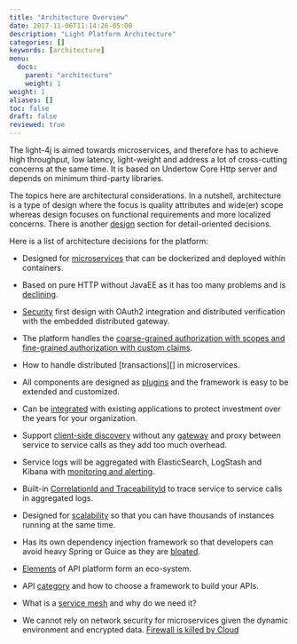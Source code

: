 ```yaml
---
title: "Architecture Overview"
date: 2017-11-06T11:14:26-05:00
description: "Light Platform Architecture"
categories: []
keywords: [architecture]
menu:
  docs:
    parent: "architecture"
    weight: 1
weight: 1
aliases: []
toc: false
draft: false
reviewed: true
---
```


The light-4j is aimed towards microservices, and therefore has to achieve high throughput, low latency, light-weight and address a lot of cross-cutting concerns at the same time. It is based on Undertow Core Http server and depends on minimum third-party libraries.

The topics here are architectural considerations. In a nutshell, architecture is a type of design where the focus is quality attributes and wide(er) scope whereas design focuses on functional requirements and more localized concerns. There is another [design][] section for detail-oriented decisions.

Here is a list of architecture decisions for the platform:

* Designed for [microservices][] that can be dockerized and deployed within containers.

* Based on pure HTTP without JavaEE as it has too many problems and is [declining][].
 
* [Security][] first design with OAuth2 integration and distributed verification with the embedded distributed gateway.

* The platform handles the [coarse-grained authorization with scopes and fine-grained authorization with custom claims][]. 

* How to handle distributed [transactions][] in microservices.

* All components are designed as [plugins][] and the framework is easy to be extended and customized.

* Can be [integrated][] with existing applications to protect investment over the years for your organization.

* Support [client-side discovery][] without any [gateway][] and proxy between service to service calls as they add too much overhead. 

* Service logs will be aggregated with ElasticSearch, LogStash and Kibana with [monitoring and alerting][].

* Built-in [CorrelationId and TraceabilityId][] to trace service to service calls in aggregated logs.

* Designed for [scalability][] so that you can have thousands of instances running at the same time. 
 
* Has its own dependency injection framework so that developers can avoid heavy Spring or Guice as they are [bloated][]. 

* [Elements][] of API platform form an eco-system. 

* API [category][] and how to choose a framework to build your APIs.

* What is a [service mesh][] and why do we need it? 

* We cannot rely on network security for microservices given the dynamic environment and encrypted data. [Firewall is killed by Cloud][] 

[design]: /design/
[microservices]: /architecture/microservices/
[declining]: /architecture/jee-is-dead/
[Security]: /architecture/security/
[transaction]: /architecture/transaction/
[plugins]: /architecture/plugin/
[integrated]: /architecture/integration/
[gateway]: /architecture/gateway/
[monitoring and alerting]: /architecture/monitoring/
[CorrelationId and TraceabilityId]: /architecture/traceability/
[scalability]: /architecture/scalability/
[bloated]: /architecture/spring-is-bloated/
[Elements]: /architecture/platform/
[category]: /architecture/category/
[service mesh]: /architecture/service-mesh/
[client-side discovery]: /architecture/client-discovery/
[Firewall is killed by Cloud]: /architecture/firewall/
[coarse-grained authorization with scopes and fine-grained authorization with custom claims]: /architecture/cga-fga/
